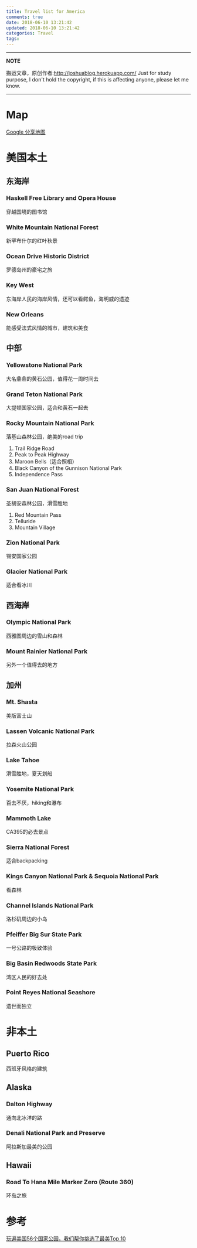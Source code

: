 ```yaml
---
title: Travel list for America
comments: true
date: 2018-06-10 13:21:42
updated: 2018-06-10 13:21:42
categories: Travel
tags:
---
```


---
**NOTE**

搬运文章，原创作者:http://joshuablog.herokuapp.com/
Just for study purpose, I don't hold the copyright, if this is affecting anyone, please let me know.

---

# Map
[Google 分享地图](https://drive.google.com/open?id=152Knr4gBuV92V9w2kVPHHHNPQZxv9jIW&usp=sharing)
# 美国本土
## 东海岸
### Haskell Free Library and Opera House
穿越国境的图书馆
### White Mountain National Forest
新罕布什尔的红叶秋景
### Ocean Drive Historic District
罗德岛州的豪宅之旅
### Key West
东海岸人民的海岸风情，还可以看鳄鱼，海明威的遗迹
### New Orleans
能感受法式风情的城市，建筑和美食

<!--More-->

## 中部
### Yellowstone National Park
大名鼎鼎的黄石公园，值得花一周时间去
### Grand Teton National Park
大提顿国家公园，适合和黄石一起去
### Rocky Mountain National Park
落基山森林公园，绝美的road trip

1. Trail Ridge Road
2. Peak to Peak Highway
3. Maroon Bells（适合照相）
4. Black Canyon of the Gunnison National Park
5. Independence Pass

### San Juan National Forest
圣胡安森林公园，滑雪胜地

1. Red Mountain Pass
2. Telluride
3. Mountain Village

### Zion National Park
锡安国家公园

### Glacier National Park
适合看冰川

## 西海岸
### Olympic National Park
西雅图周边的雪山和森林

### Mount Rainier National Park
另外一个值得去的地方

## 加州
### Mt. Shasta
美版富士山

### Lassen Volcanic National Park
拉森火山公园

### Lake Tahoe
滑雪胜地，夏天划船

### Yosemite National Park
百去不厌，hiking和瀑布

### Mammoth Lake
CA395的必去景点

### Sierra National Forest
适合backpacking

### Kings Canyon National Park & Sequoia National Park
看森林

### Channel Islands National Park
洛杉矶周边的小岛

### Pfeiffer Big Sur State Park
一号公路的极致体验

### Big Basin Redwoods State Park
湾区人民的好去处

### Point Reyes National Seashore
遗世而独立

# 非本土
## Puerto Rico
西班牙风格的建筑
## Alaska
### Dalton Highway
通向北冰洋的路

### Denali National Park and Preserve
阿拉斯加最美的公园

## Hawaii
### Road To Hana Mile Marker Zero (Route 360)
环岛之旅

# 参考
[玩遍美国56个国家公园，我们帮你挑选了最美Top 10](https://mp.weixin.qq.com/s/ueLTBrf8hrYTwDsxDFbXgA)
